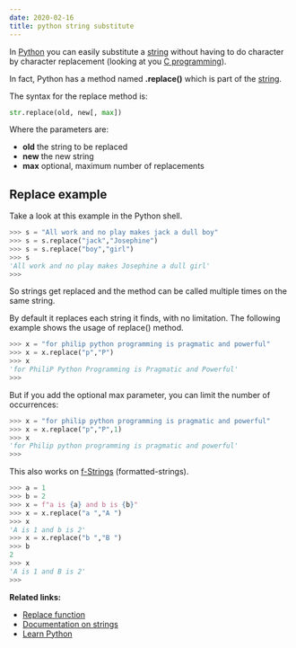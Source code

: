```yaml
---
date: 2020-02-16
title: python string substitute
---
```

In <a href="https://python.org">Python</a> you can easily substitute a <a href="https://pythonbasics.org/strings/">string</a> without having to do character by character replacement (looking at you <a href="https://stackoverflow.com/questions/779875/what-is-the-function-to-replace-string-in-c">C programming</a>).

In fact, Python has a method named **.replace()** which is part of the <a href="https://pythonbasics.org/strings/">string</a>.

The syntax for the replace method is:

```python
str.replace(old, new[, max])
```

Where the parameters are:

* **old** the string to be replaced
* **new** the new string
* **max** optional, maximum number of replacements

## Replace example

Take a look at this example in the Python shell.

```python
>>> s = "All work and no play makes jack a dull boy"
>>> s = s.replace("jack","Josephine")
>>> s = s.replace("boy","girl")
>>> s
'All work and no play makes Josephine a dull girl'
>>>
```

So strings get replaced and the method can be called multiple times on the same string.

By default it replaces each string it finds, with no limitation.
The following example shows the usage of replace() method.

```python
>>> x = "for philip python programming is pragmatic and powerful"
>>> x = x.replace("p","P")
>>> x
'for PhiliP Python Programming is Pragmatic and Powerful'
>>> 
```

But if you add the optional max parameter, you can limit the number of occurrences:

```python
>>> x = "for philip python programming is pragmatic and powerful"
>>> x = x.replace("p","P",1)
>>> x
'for Philip python programming is pragmatic and powerful'
>>> 
```

This also works on <a href="https://www.python.org/dev/peps/pep-0498/">f-Strings</a> (formatted-strings).

```python
>>> a = 1
>>> b = 2
>>> x = f"a is {a} and b is {b}"
>>> x = x.replace("a ","A ")
>>> x
'A is 1 and b is 2'
>>> x = x.replace("b ","B ")
>>> b
2
>>> x
'A is 1 and B is 2'
>>>
```


**Related links:**
* <a href="https://pythonbasics.org/replace/">Replace function</a>
* <a href="https://docs.python.org/3.8/library/string.html">Documentation on strings</a>
* <a href="https://pythonbasics.org/">Learn Python</a>

